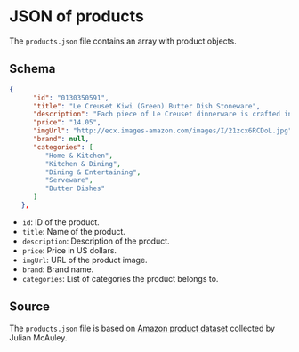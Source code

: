 # JSON of products

The `products.json` file contains an array with product objects.

## Schema
```json
{
      "id": "0130350591",
      "title": "Le Creuset Kiwi (Green) Butter Dish Stoneware",
      "description": "Each piece of Le Creuset dinnerware is crafted in the same careful process as all Le Creuset stoneware - with a colorful, durable exterior enamel that matches other stoneware flawlessly while protecting from utensil marks and scratches. Every plate, bowl and mug is designed to complement any collection of stoneware, and is finished with Le Creuset's signature three-ring accent along the exterior.",
      "price": "14.05",
      "imgUrl": "http://ecx.images-amazon.com/images/I/21zcx6RCDoL.jpg",
      "brand": null,
      "categories": [
         "Home & Kitchen",
         "Kitchen & Dining",
         "Dining & Entertaining",
         "Serveware",
         "Butter Dishes"
      ]
   },
```

- `id`: ID of the product.
- `title`: Name of the product.
- `description`: Description of the product.
- `price`: Price in US dollars.
- `imgUrl`: URL of the product image.
- `brand`: Brand name.
- `categories`: List of categories the product belongs to.

## Source
The `products.json` file is based on [Amazon product dataset](http://jmcauley.ucsd.edu/data/amazon/links.html) collected by Julian McAuley.